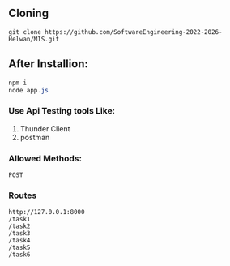 ## Cloning

```
git clone https://github.com/SoftwareEngineering-2022-2026-Helwan/MIS.git
```

## After Installion:

```powershell
npm i
node app.js
```

### Use Api Testing tools Like:

1. Thunder Client
2. postman

### Allowed Methods:

```
POST
```

### Routes

```
http://127.0.0.1:8000
/task1
/task2
/task3
/task4
/task5
/task6
```
